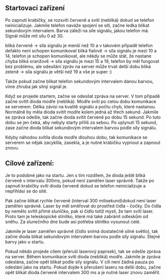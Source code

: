 ## Startovací zařízení

Po zapnutí krabičky, se rozsvítí červeně a svítí (nebliká) dokud se telefon neinicializuje. Jakmile telefon naváže spojení se sítí, začne ledka blikat sekundovým intervalem. Barva záleží na síle signálu, jakou telefon má. Signál může mít sílu 0 až 30. 

bliká červeně -> síla signálu je menší než 10 a v takovém případě telefon defakto není schopen komunikovat
bliká fialově -> síla signálu je mezi 10 a 14, telefon je schopen komunikovat, ale někdy se může stát, že nastane chyba
bliká oranžově -> síla signálu je mezi 15 a 19, telefon by měl fungovat bez problému, ale odesílání zpráv na server může trvat delší dobu
bliká zeleně -> síla signálu je větší než 19 a vše je super :)

Takže pokud začne blikat telefon sekundovým intervalem danou barvou, víme zhruba jak silný signál je. 

Když se projede startem, začne se odesílat zpráva na server. V tom případě začne svítít dioda modře (nebliká). Modře svítí po celou dobu komunikace se serverem. Délka závisi na kvalitě signálu a počtu chyb, které nastanou. Normálně by měla dioda svítít modře kolem jedná až třech sekund.  Jakmile se zpráva odešle, tak začne dioda svítít červeně po dobu 15 sekund. Po tuto dobu se jen čeká, aby nebyly starty příliš za sebou. Po uplynutí 15 sekund, zase začne dioda blikat sekundovým intervalem barvou podle síly signálu. 

Kdyby náhodou svítíla dioda modře dlouhou dobu, tak komunikace se serverem se nějak zacyklila, zasekla,  a je nutné krabičku vypnout a zapnout znovu. 


## Cílové zařízení:
Je to podobné jako na startu. Jen s tím rozdílem, že dioda ještě bliká červeně v intervalu 300ms, pokud není zaměřen laser správně. Takže po zapnutí krabičky svítí dioda červeně dokud se telefon neinicializuje a nepřihlásí se do sítě. 

Pak začne blikat rychle červeně (interval 300 milisekund)dokud není laser zaměřen správně. Laser by měl směřovat do prostřed čidla - čočky. Do  čidla by nemělo svítít přímé sluníčko, pak si čidlo totiž myslí, že tam svítí laser. Proto tam je teleskopické stínítko, které má také zabránit odleskům od sněhu. Za slunečního dne bude asi potřeba stínítko vysunout celé. 

Jakmile je laser zaměřen správně (čidlo snímá dostatečně silné světlo), tak začne dioda blikat sekundovým intervalem barvou podle síly signálu. Stejné barvy jako u startu. 

Pokud někdo projede cílem (přeruší laserový paprsek), tak se odešle zpráva na server. Během komunikace svítí dioda (nebliká) modře. Jakmile je zpráva odeslána, začne opět blikat podle síly signálu. V cíli není žádná pauza po odeslání jako na startu. Pokud dojde k přerušení laseru na delší dobu, začne opět blikat dioda červeně intervalem 300 ms a je nutné laser znovu zaměřit. 
